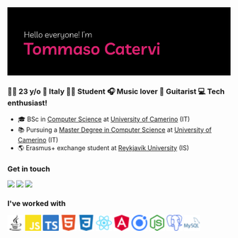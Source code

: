 <img src="images/readme_banner.png">

### 👨‍💻 23 y/o  📍 Italy  👨‍🎓 Student 🎧 Music lover  🎸 Guitarist  💻 Tech enthusiast!

<!-- ### At the moment I'm -->
- 🎓 BSc in [Computer Science](http://www.cs.unicam.it) at [University of Camerino](http://www.unicam.it/) (IT)
- 📚 Pursuing a [Master Degree in Computer Science](http://www.cs.unicam.it) at [University of Camerino](http://www.unicam.it/) (IT)
- 🌎 Erasmus+ exchange student at [Reykjavík University](https://en.ru.is) (IS)


### Get in touch
<!-- [<img alt="Instagram" src="images/icons/instagram.svg" width="32" height="32"/>][instagram] [<img alt="Facebook" src="images/icons/facebook.svg" width="32" height="32"/>][facebook] -->
[![](https://img.shields.io/badge/-LinkedIn-0077B5?style=for-the-badge&logo=Linkedin&logoColor=white&color=0077b5)][linkedin]
[![](https://img.shields.io/badge/-Instagram-0077B5?style=for-the-badge&logo=Instagram&logoColor=white&color=AC4142)][instagram]
[![](https://img.shields.io/badge/-Facebook-0077B5?style=for-the-badge&logo=Facebook&logoColor=white&color=4867aa)][facebook]

### I've worked with
<p float="left">
  <img src="images/icons/png/java.png" width="36" height="36"/>
  <img src="images/icons/png/javascript.png" width="36" height="36"/>
  <img src="images/icons/png/typescript.png" width="36" height="36"/>
  <img src="images/icons/png/html5.png" width="36" height="36"/>
  <img src="images/icons/png/css3.png" width="36" height="36"/>
  <img src="images/icons/png/react.png" width="36" height="36"/>
  <img src="images/icons/png/angular.png" width="36" height="36"/>
  <img src="images/icons/png/ionic.png" width="36" height="36"/>
  <img src="images/icons/png/nodedotjs.png" width="36" height="36"/>
  <img src="images/icons/png/postgresql.png" width="36" height="36"/>
  <img src="images/icons/png/mysql.png" width="36" height="36"/>
</p>

[instagram]: https://www.instagram.com/tommaso.catervi/
[facebook]: https://www.facebook.com/tommaso.catervi/
[linkedin]: https://www.linkedin.com/in/tommasocatervi/
